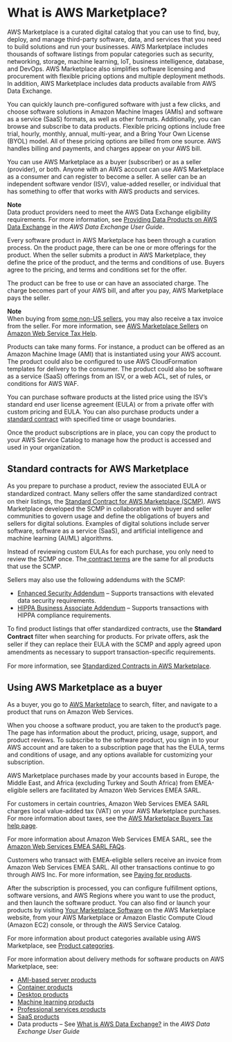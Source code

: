 # What is AWS Marketplace?<a name="what-is-marketplace"></a>

AWS Marketplace is a curated digital catalog that you can use to find, buy, deploy, and manage third\-party software, data, and services that you need to build solutions and run your businesses\. AWS Marketplace includes thousands of software listings from popular categories such as security, networking, storage, machine learning, IoT, business intelligence, database, and DevOps\. AWS Marketplace also simplifies software licensing and procurement with flexible pricing options and multiple deployment methods\. In addition, AWS Marketplace includes data products available from AWS Data Exchange\.

You can quickly launch pre\-configured software with just a few clicks, and choose software solutions in Amazon Machine Images \(AMIs\) and software as a service \(SaaS\) formats, as well as other formats\. Additionally, you can browse and subscribe to data products\. Flexible pricing options include free trial, hourly, monthly, annual, multi\-year, and a Bring Your Own License \(BYOL\) model\. All of these pricing options are billed from one source\. AWS handles billing and payments, and charges appear on your AWS bill\.

You can use AWS Marketplace as a buyer \(subscriber\) or as a seller \(provider\), or both\. Anyone with an AWS account can use AWS Marketplace as a consumer and can register to become a seller\. A seller can be an independent software vendor \(ISV\), value\-added reseller, or individual that has something to offer that works with AWS products and services\. 

**Note**  
Data product providers need to meet the AWS Data Exchange eligibility requirements\. For more information, see [Providing Data Products on AWS Data Exchange](https://docs.aws.amazon.com/data-exchange/latest/userguide/providing-data-sets.html) in the *AWS Data Exchange User Guide*\.

Every software product in AWS Marketplace has been through a curation process\. On the product page, there can be one or more offerings for the product\. When the seller submits a product in AWS Marketplace, they define the price of the product, and the terms and conditions of use\. Buyers agree to the pricing, and terms and conditions set for the offer\. 

The product can be free to use or can have an associated charge\. The charge becomes part of your AWS bill, and after you pay, AWS Marketplace pays the seller\.

**Note**  
When buying from [some non\-US sellers](https://docs.aws.amazon.com/marketplace/latest/userguide/user-guide-for-sellers.html#eligible-jurisdictions), you may also receive a tax invoice from the seller\. For more information, see [AWS Marketplace Sellers](https://aws.amazon.com/tax-help/marketplace/) on [Amazon Web Service Tax Help](https://aws.amazon.com/tax-help/)\.

Products can take many forms\. For instance, a product can be offered as an Amazon Machine Image \(AMI\) that is instantiated using your AWS account\. The product could also be configured to use AWS CloudFormation templates for delivery to the consumer\. The product could also be software as a service \(SaaS\) offerings from an ISV, or a web ACL, set of rules, or conditions for AWS WAF\. 

You can purchase software products at the listed price using the ISV’s standard end user license agreement \(EULA\) or from a private offer with custom pricing and EULA\. You can also purchase products under a [standard contract](#standard-contracts-for-aws-marketplace) with specified time or usage boundaries\.

Once the product subscriptions are in place, you can copy the product to your AWS Service Catalog to manage how the product is accessed and used in your organization\. 

## Standard contracts for AWS Marketplace<a name="standard-contracts-for-aws-marketplace"></a>

As you prepare to purchase a product, review the associated EULA or standardized contract\. Many sellers oﬀer the same standardized contract on their listings, the [Standard Contract for AWS Marketplace \(SCMP\)](https://s3.amazonaws.com/EULA/Standard+Contract+for+AWS+Marketplace+2019-04-24.pdf)\. AWS Marketplace developed the SCMP in collaboration with buyer and seller communities to govern usage and define the obligations of buyers and sellers for digital solutions\. Examples of digital solutions include server software, software as a service \(SaaS\), and artificial intelligence and machine learning \(AI/ML\) algorithms\.

Instead of reviewing custom EULAs for each purchase, you only need to review the SCMP once\. The[ contract terms](https://s3.amazonaws.com/EULA/Standard%2BContract%2Bfor%2BAWS%2BMarketplace%2B2019-04-24.pdf) are the same for all products that use the SCMP\.

Sellers may also use the following addendums with the SCMP:
+ [Enhanced Security Addendum](https://s3.amazonaws.com/EULA/ESA+for+ECMP_SCMP+(Final+6-10-19).pdf) – Supports transactions with elevated data security requirements\.
+ [HIPPA Business Associate Addendum](https://s3.amazonaws.com/EULA/HIPAA+BAA+for+SCMP_ECMP+(Final+6-10-19).pdf) – Supports transactions with HIPPA compliance requirements\.

To find product listings that offer standardized contracts, use the **Standard Contract** filter when searching for products\. For private oﬀers, ask the seller if they can replace their EULA with the SCMP and apply agreed upon amendments as necessary to support transaction\-speciﬁc requirements\.

For more information, see [Standardized Contracts in AWS Marketplace](http://aws.amazon.com/marketplace/features/standardized-contracts)\. 

## Using AWS Marketplace as a buyer<a name="using-aws-marketplace-as-a-subscriber"></a>

As a buyer, you go to [AWS Marketplace](https://aws.amazon.com/marketplace) to search, filter, and navigate to a product that runs on Amazon Web Services\.

When you choose a software product, you are taken to the product’s page\. The page has information about the product, pricing, usage, support, and product reviews\. To subscribe to the software product, you sign in to your AWS account and are taken to a subscription page that has the EULA, terms and conditions of usage, and any options available for customizing your subscription\. 

AWS Marketplace purchases made by your accounts based in Europe, the Middle East, and Africa \(excluding Turkey and South Africa\) from EMEA\-eligible sellers are facilitated by Amazon Web Services EMEA SARL\.

For customers in certain countries, Amazon Web Services EMEA SARL charges local value\-added tax \(VAT\) on your AWS Marketplace purchases\. For more information about taxes, see the [AWS Marketplace Buyers Tax help page](https://aws.amazon.com/tax-help/marketplace-buyers/)\.

For more information about Amazon Web Services EMEA SARL, see the [Amazon Web Services EMEA SARL FAQs](https://aws.amazon.com/legal/aws-emea/)\.

Customers who transact with EMEA\-eligible sellers receive an invoice from Amazon Web Services EMEA SARL\. All other transactions continue to go through AWS Inc\. For more information, see [Paying for products](https://docs.aws.amazon.com/marketplace/latest/buyerguide/buyer-paying-for-products.html)\.

After the subscription is processed, you can configure fulfillment options, software versions, and AWS Regions where you want to use the product, and then launch the software product\. You can also find or launch your products by visiting [Your Marketplace Software](https://aws.amazon.com/marketplace/library?ref_=header_user_your_software) on the AWS Marketplace website, from your AWS Marketplace or Amazon Elastic Compute Cloud \(Amazon EC2\) console, or through the AWS Service Catalog\. 

For more information about product categories available using AWS Marketplace, see [Product categories](buyer-product-categories.md)\.

For more information about delivery methods for software products on AWS Marketplace, see:
+  [AMI\-based server products](buyer-server-products.md) 
+  [Container products](buyer-what-is-aws-marketplace-for-containers.md) 
+  [Desktop products](buyer-desktop-products.md) 
+  [Machine learning products](product-types-machine-learning-products.md) 
+  [Professional services products](buyer-proserv-products.md) 
+  [SaaS products](buyer-saas-products.md)
+ Data products – See [What is AWS Data Exchange?](https://docs.aws.amazon.com/data-exchange/latest/userguide/what-is.html) in the *AWS Data Exchange User Guide*